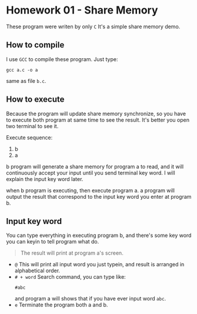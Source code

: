 # Homework 01 - Share Memory
These program were writen by only `C`
It's a simple share memory demo.
## How to compile
I use `GCC` to compile these program.
Just type:
```terminal
gcc a.c -o a
```
same as file `b.c`.
## How to execute
Because the program will update share memory synchronize, so you have to execute both program at same time to see the result. It's better you open two terminal to see it.

Execute sequence:
1. b
2. a

b program will generate a share memory for program a to read, and it will continuously accept your input until you send terminal key word.
I will explain the input key word later.

when b program is executing, then execute program a.
a program will output the result that correspond to the input key word you enter at program b.

## Input key word
You can type everything in executing program b, and there's some key word you can keyin to tell program what do.
> The result will print at program a's screen.
- `@`
  This will print all input word you just typein, and result is arranged in alphabetical order.
- `# + word`
  Search command, you can type like:
  ```
  #abc
  ```
  and program a will shows that if you have ever input word `abc`.
- `e`
  Terminate the program both a and b.